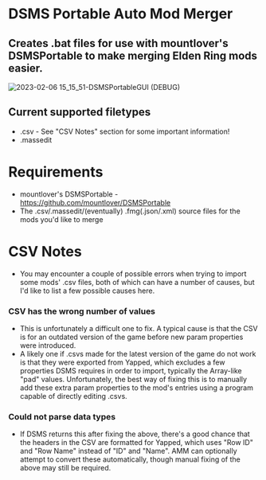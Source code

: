 # DSMS Portable Auto Mod Merger
## Creates .bat files for use with mountlover's DSMSPortable to make merging Elden Ring mods easier.

![2023-02-06 15_15_51-DSMSPortableGUI (DEBUG)](https://user-images.githubusercontent.com/106239192/217009886-5536fd5f-61e7-4c0e-a536-331a229c0735.jpg)

## Current supported filetypes
* .csv - See "CSV Notes" section for some important information!
* .massedit
# Requirements
* mountlover's DSMSPortable - https://github.com/mountlover/DSMSPortable
* The .csv/.massedit/(eventually) .fmg(.json/.xml) source files for the mods you'd like to merge
# CSV Notes
* You may encounter a couple of possible errors when trying to import some mods' .csv files, both of which can have a number of causes, but I'd like to list a few possible causes here.
### CSV has the wrong number of values
* This is unfortunately a difficult one to fix. A typical cause is that the CSV is for an outdated version of the game before new param properties were introduced.
* A likely one if .csvs made for the latest version of the game do not work is that they were exported from Yapped, which excludes a few properties DSMS requires in order to import, typically the Array-like "pad" values. Unfortunately, the best way of fixing this is to manually add these extra param properties to the mod's entries using a program capable of directly editing .csvs.
### Could not parse data types
* If DSMS returns this after fixing the above, there's a good chance that the headers in the CSV are formatted for Yapped, which uses "Row ID" and "Row Name" instead of "ID" and "Name". AMM can optionally attempt to convert these automatically, though manual fixing of the above may still be required.
